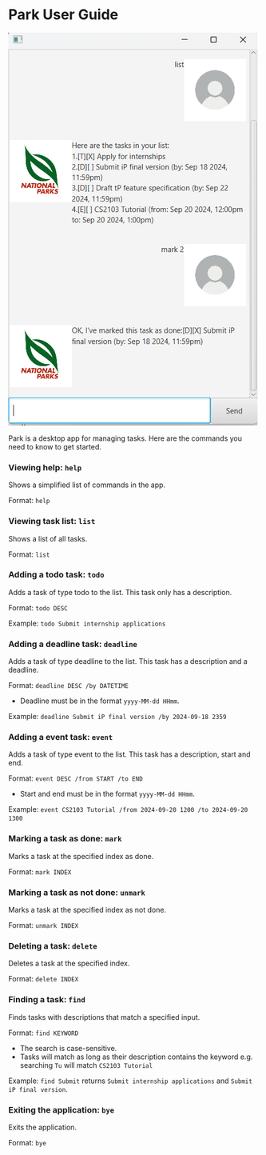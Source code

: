 # Park User Guide

![Screenshot of product](Ui.png)

Park is a desktop app for managing tasks. Here are the commands you need to know to get started.

### Viewing help: `help`

Shows a simplified list of commands in the app.

Format: `help`

### Viewing task list: `list`

Shows a list of all tasks.

Format: `list`

### Adding a todo task: `todo`

Adds a task of type todo to the list. This task only has a description.

Format: `todo DESC`

Example: `todo Submit internship applications`

### Adding a deadline task: `deadline`

Adds a task of type deadline to the list. This task has a description and a deadline.

Format: `deadline DESC /by DATETIME`
- Deadline must be in the format `yyyy-MM-dd HHmm`.

Example: `deadline Submit iP final version /by 2024-09-18 2359`

### Adding a event task: `event`

Adds a task of type event to the list. This task has a description, start and end.

Format: `event DESC /from START /to END`
- Start and end must be in the format `yyyy-MM-dd HHmm`.

Example: `event CS2103 Tutorial /from 2024-09-20 1200 /to 2024-09-20 1300`

### Marking a task as done: `mark`

Marks a task at the specified index as done.

Format: `mark INDEX`

### Marking a task as not done: `unmark`

Marks a task at the specified index as not done.

Format: `unmark INDEX`

### Deleting a task: `delete`

Deletes a task at the specified index.

Format: `delete INDEX`

### Finding a task: `find`

Finds tasks with descriptions that match a specified input.

Format: `find KEYWORD`
- The search is case-sensitive.
- Tasks will match as long as their description contains the keyword e.g. searching `Tu` will match `CS2103 Tutorial`

Example: `find Submit` returns `Submit internship applications` and `Submit iP final version`.

### Exiting the application: `bye`

Exits the application.

Format: `bye`